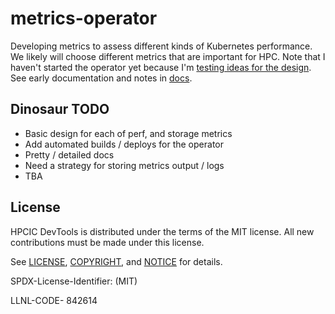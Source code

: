 # metrics-operator

Developing metrics to assess different kinds of Kubernetes performance.
We likely will choose different metrics that are important for HPC.
Note that I haven't started the operator yet because I'm [testing ideas for the design](hack/test).
See early documentation and notes in [docs](docs).

## Dinosaur TODO

- Basic design for each of perf, and storage metrics
- Add automated builds / deploys for the operator
- Pretty / detailed docs
- Need a strategy for storing metrics output / logs
- TBA

## License

HPCIC DevTools is distributed under the terms of the MIT license.
All new contributions must be made under this license.

See [LICENSE](https://github.com/converged-computing/cloud-select/blob/main/LICENSE),
[COPYRIGHT](https://github.com/converged-computing/cloud-select/blob/main/COPYRIGHT), and
[NOTICE](https://github.com/converged-computing/cloud-select/blob/main/NOTICE) for details.

SPDX-License-Identifier: (MIT)

LLNL-CODE- 842614
